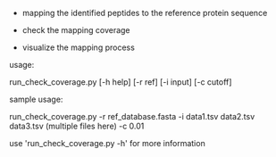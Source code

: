 * mapping the identified peptides to the reference protein sequence

* check the mapping coverage

* visualize the mapping process

usage:

run_check_coverage.py [-h help] [-r ref] [-i input] [-c cutoff]

sample usage:

run_check_coverage.py -r ref_database.fasta -i data1.tsv data2.tsv data3.tsv (multiple files here) -c 0.01

use 'run_check_coverage.py -h' for more information

